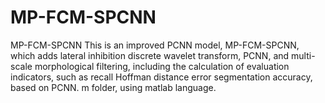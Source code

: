 # MP-FCM-SPCNN
MP-FCM-SPCNN
This is an improved PCNN model, MP-FCM-SPCNN, which adds lateral inhibition discrete wavelet transform, PCNN, and multi-scale morphological filtering, including the calculation of evaluation indicators, such as recall Hoffman distance error segmentation accuracy, based on PCNN. m folder, using matlab language.
